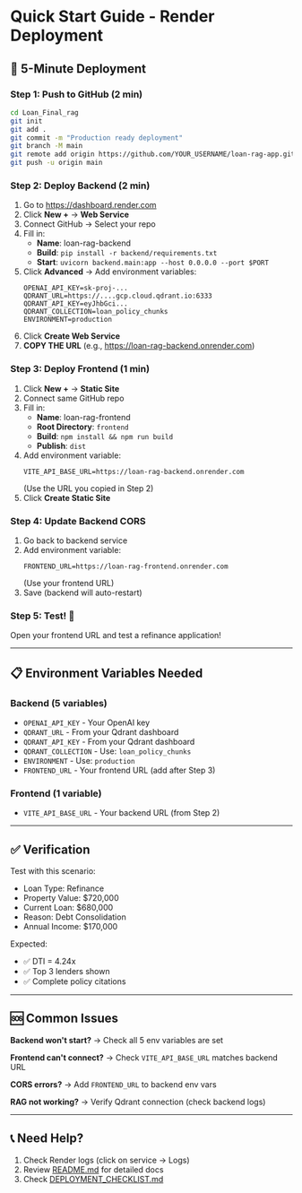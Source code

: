 # Quick Start Guide - Render Deployment

## 🚀 5-Minute Deployment

### Step 1: Push to GitHub (2 min)

```bash
cd Loan_Final_rag
git init
git add .
git commit -m "Production ready deployment"
git branch -M main
git remote add origin https://github.com/YOUR_USERNAME/loan-rag-app.git
git push -u origin main
```

### Step 2: Deploy Backend (2 min)

1. Go to https://dashboard.render.com
2. Click **New +** → **Web Service**
3. Connect GitHub → Select your repo
4. Fill in:
   - **Name**: loan-rag-backend
   - **Build**: `pip install -r backend/requirements.txt`
   - **Start**: `uvicorn backend.main:app --host 0.0.0.0 --port $PORT`
5. Click **Advanced** → Add environment variables:
   ```
   OPENAI_API_KEY=sk-proj-...
   QDRANT_URL=https://....gcp.cloud.qdrant.io:6333
   QDRANT_API_KEY=eyJhbGci...
   QDRANT_COLLECTION=loan_policy_chunks
   ENVIRONMENT=production
   ```
6. Click **Create Web Service**
7. **COPY THE URL** (e.g., https://loan-rag-backend.onrender.com)

### Step 3: Deploy Frontend (1 min)

1. Click **New +** → **Static Site**
2. Connect same GitHub repo
3. Fill in:
   - **Name**: loan-rag-frontend
   - **Root Directory**: `frontend`
   - **Build**: `npm install && npm run build`
   - **Publish**: `dist`
4. Add environment variable:
   ```
   VITE_API_BASE_URL=https://loan-rag-backend.onrender.com
   ```
   (Use the URL you copied in Step 2)
5. Click **Create Static Site**

### Step 4: Update Backend CORS

1. Go back to backend service
2. Add environment variable:
   ```
   FRONTEND_URL=https://loan-rag-frontend.onrender.com
   ```
   (Use your frontend URL)
3. Save (backend will auto-restart)

### Step 5: Test! 🎉

Open your frontend URL and test a refinance application!

---

## 📋 Environment Variables Needed

### Backend (5 variables)
- `OPENAI_API_KEY` - Your OpenAI key
- `QDRANT_URL` - From your Qdrant dashboard
- `QDRANT_API_KEY` - From your Qdrant dashboard
- `QDRANT_COLLECTION` - Use: `loan_policy_chunks`
- `ENVIRONMENT` - Use: `production`
- `FRONTEND_URL` - Your frontend URL (add after Step 3)

### Frontend (1 variable)
- `VITE_API_BASE_URL` - Your backend URL (from Step 2)

---

## ✅ Verification

Test with this scenario:
- Loan Type: Refinance
- Property Value: $720,000
- Current Loan: $680,000
- Reason: Debt Consolidation
- Annual Income: $170,000

Expected:
- ✅ DTI = 4.24x
- ✅ Top 3 lenders shown
- ✅ Complete policy citations

---

## 🆘 Common Issues

**Backend won't start?**
→ Check all 5 env variables are set

**Frontend can't connect?**
→ Check `VITE_API_BASE_URL` matches backend URL

**CORS errors?**
→ Add `FRONTEND_URL` to backend env vars

**RAG not working?**
→ Verify Qdrant connection (check backend logs)

---

## 📞 Need Help?

1. Check Render logs (click on service → Logs)
2. Review [README.md](README.md) for detailed docs
3. Check [DEPLOYMENT_CHECKLIST.md](DEPLOYMENT_CHECKLIST.md)
